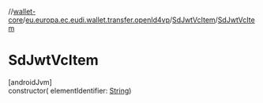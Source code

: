 //[wallet-core](../../../index.md)/[eu.europa.ec.eudi.wallet.transfer.openId4vp](../index.md)/[SdJwtVcItem](index.md)/[SdJwtVcItem](-sd-jwt-vc-item.md)

# SdJwtVcItem

[androidJvm]\
constructor(
elementIdentifier: [String](https://kotlinlang.org/api/latest/jvm/stdlib/kotlin/-string/index.html))
